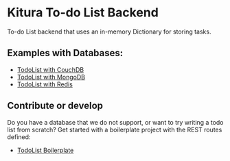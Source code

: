 # Kitura To-do List Backend

To-do List backend that uses an in-memory Dictionary for storing tasks.

## Examples with Databases:

- [TodoList with CouchDB](https://github.com/IBM-Swift/todolist-couchdb)
- [TodoList with MongoDB](https://github.com/IBM-Swift/todolist-mongodb)
- [TodoList with Redis](https://github.com/IBM-Swift/todolist-redis)

## Contribute or develop

Do you have a database that we do not support, or want to try writing a todo list from scratch? Get started with a boilerplate project with the REST routes defined:

- [TodoList Boilerplate](https://github.com/IBM-Swift/todolist-boilerplate)
